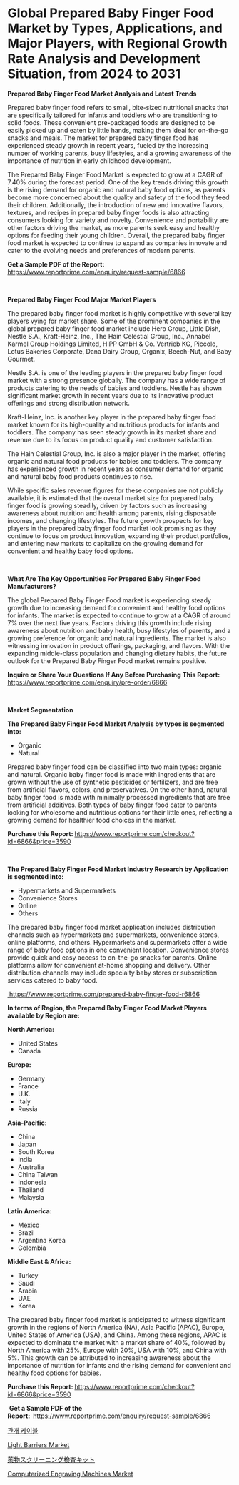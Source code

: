 <p><h1>Global Prepared Baby Finger Food Market by Types, Applications, and Major Players, with Regional Growth Rate Analysis and Development Situation, from 2024 to 2031</h1></p><p><strong>Prepared Baby Finger Food Market Analysis and Latest Trends</strong></p>
<p><p>Prepared baby finger food refers to small, bite-sized nutritional snacks that are specifically tailored for infants and toddlers who are transitioning to solid foods. These convenient pre-packaged foods are designed to be easily picked up and eaten by little hands, making them ideal for on-the-go snacks and meals. The market for prepared baby finger food has experienced steady growth in recent years, fueled by the increasing number of working parents, busy lifestyles, and a growing awareness of the importance of nutrition in early childhood development.</p><p>The Prepared Baby Finger Food Market is expected to grow at a CAGR of 7.40% during the forecast period. One of the key trends driving this growth is the rising demand for organic and natural baby food options, as parents become more concerned about the quality and safety of the food they feed their children. Additionally, the introduction of new and innovative flavors, textures, and recipes in prepared baby finger foods is also attracting consumers looking for variety and novelty. Convenience and portability are other factors driving the market, as more parents seek easy and healthy options for feeding their young children. Overall, the prepared baby finger food market is expected to continue to expand as companies innovate and cater to the evolving needs and preferences of modern parents.</p></p>
<p><strong>Get a Sample PDF of the Report:&nbsp;</strong> <a href="https://www.reportprime.com/enquiry/request-sample/6866">https://www.reportprime.com/enquiry/request-sample/6866</a></p>
<p>&nbsp;</p>
<p><strong>Prepared Baby Finger Food Major Market Players</strong></p>
<p><p>The prepared baby finger food market is highly competitive with several key players vying for market share. Some of the prominent companies in the global prepared baby finger food market include Hero Group, Little Dish, Nestle S.A., Kraft-Heinz, Inc., The Hain Celestial Group, Inc., Annabel Karmel Group Holdings Limited, HiPP GmbH & Co. Vertrieb KG, Piccolo, Lotus Bakeries Corporate, Dana Dairy Group, Organix, Beech-Nut, and Baby Gourmet.</p><p>Nestle S.A. is one of the leading players in the prepared baby finger food market with a strong presence globally. The company has a wide range of products catering to the needs of babies and toddlers. Nestle has shown significant market growth in recent years due to its innovative product offerings and strong distribution network.</p><p>Kraft-Heinz, Inc. is another key player in the prepared baby finger food market known for its high-quality and nutritious products for infants and toddlers. The company has seen steady growth in its market share and revenue due to its focus on product quality and customer satisfaction.</p><p>The Hain Celestial Group, Inc. is also a major player in the market, offering organic and natural food products for babies and toddlers. The company has experienced growth in recent years as consumer demand for organic and natural baby food products continues to rise.</p><p>While specific sales revenue figures for these companies are not publicly available, it is estimated that the overall market size for prepared baby finger food is growing steadily, driven by factors such as increasing awareness about nutrition and health among parents, rising disposable incomes, and changing lifestyles. The future growth prospects for key players in the prepared baby finger food market look promising as they continue to focus on product innovation, expanding their product portfolios, and entering new markets to capitalize on the growing demand for convenient and healthy baby food options.</p></p>
<p>&nbsp;</p>
<p><strong>What Are The Key Opportunities For Prepared Baby Finger Food Manufacturers?</strong></p>
<p><p>The global Prepared Baby Finger Food market is experiencing steady growth due to increasing demand for convenient and healthy food options for infants. The market is expected to continue to grow at a CAGR of around 7% over the next five years. Factors driving this growth include rising awareness about nutrition and baby health, busy lifestyles of parents, and a growing preference for organic and natural ingredients. The market is also witnessing innovation in product offerings, packaging, and flavors. With the expanding middle-class population and changing dietary habits, the future outlook for the Prepared Baby Finger Food market remains positive.</p></p>
<p><strong>Inquire or Share Your Questions If Any Before Purchasing This Report:</strong> <a href="https://www.reportprime.com/enquiry/pre-order/6866">https://www.reportprime.com/enquiry/pre-order/6866</a></p>
<p>&nbsp;</p>
<p><strong>Market Segmentation</strong></p>
<p><strong>The Prepared Baby Finger Food Market Analysis by types is segmented into:</strong></p>
<p><ul><li>Organic</li><li>Natural</li></ul></p>
<p><p>Prepared baby finger food can be classified into two main types: organic and natural. Organic baby finger food is made with ingredients that are grown without the use of synthetic pesticides or fertilizers, and are free from artificial flavors, colors, and preservatives. On the other hand, natural baby finger food is made with minimally processed ingredients that are free from artificial additives. Both types of baby finger food cater to parents looking for wholesome and nutritious options for their little ones, reflecting a growing demand for healthier food choices in the market.</p></p>
<p><strong>Purchase this Report:&nbsp;</strong><a href="https://www.reportprime.com/checkout?id=6866&price=3590">https://www.reportprime.com/checkout?id=6866&price=3590</a></p>
<p>&nbsp;</p>
<p><strong>The Prepared Baby Finger Food Market Industry Research by Application is segmented into:</strong></p>
<p><ul><li>Hypermarkets and Supermarkets</li><li>Convenience Stores</li><li>Online</li><li>Others</li></ul></p>
<p><p>The prepared baby finger food market application includes distribution channels such as hypermarkets and supermarkets, convenience stores, online platforms, and others. Hypermarkets and supermarkets offer a wide range of baby food options in one convenient location. Convenience stores provide quick and easy access to on-the-go snacks for parents. Online platforms allow for convenient at-home shopping and delivery. Other distribution channels may include specialty baby stores or subscription services catered to baby food.</p></p>
<p><a href="https://www.reportprime.com/prepared-baby-finger-food-r6866">&nbsp;https://www.reportprime.com/prepared-baby-finger-food-r6866</a></p>
<p><strong>In terms of Region, the Prepared Baby Finger Food Market Players available by Region are:</strong></p>
<p>
    <p> <strong> North America: </strong>
        <ul>
            <li>United States</li>
            <li>Canada</li>
        </ul>
        </p> 
    <p> <strong> Europe: </strong>
        <ul>
            <li>Germany</li>
            <li>France</li>
            <li>U.K.</li>
            <li>Italy</li>
            <li>Russia</li>
        </ul>
        </p> 
    <p> <strong> Asia-Pacific: </strong>
        <ul>
            <li>China</li>
            <li>Japan</li>
            <li>South Korea</li>
            <li>India</li>
            <li>Australia</li>
            <li>China Taiwan</li>
            <li>Indonesia</li>
            <li>Thailand</li>
            <li>Malaysia</li>
        </ul>
        </p> 
    <p> <strong> Latin America: </strong>
        <ul>
            <li>Mexico</li>
            <li>Brazil</li>
            <li>Argentina Korea</li>
            <li>Colombia</li>
        </ul>
        </p> 
    <p> <strong> Middle East & Africa: </strong>
        <ul>
            <li>Turkey</li>
            <li>Saudi</li>
            <li>Arabia</li>
            <li>UAE</li>
            <li>Korea</li>
        </ul>
    </p>
    </p>
<p><p>The prepared baby finger food market is anticipated to witness significant growth in the regions of North America (NA), Asia Pacific (APAC), Europe, United States of America (USA), and China. Among these regions, APAC is expected to dominate the market with a market share of 40%, followed by North America with 25%, Europe with 20%, USA with 10%, and China with 5%. This growth can be attributed to increasing awareness about the importance of nutrition for infants and the rising demand for convenient and healthy food options for babies.</p></p>
<p><strong>Purchase this Report: </strong><a href="https://www.reportprime.com/checkout?id=6866&price=3590">https://www.reportprime.com/checkout?id=6866&price=3590</a></p>
<p>&nbsp;<strong>Get a Sample PDF of the Report:&nbsp;&nbsp;</strong><a href="https://www.reportprime.com/enquiry/request-sample/6866">https://www.reportprime.com/enquiry/request-sample/6866</a></p>
<p><strong></strong></p>
<p><p><a href="https://medium.com/@willislebsack/%EB%86%8D%EC%97%85%EC%9A%A9-%EC%A0%84%EB%A0%A5-%EC%BC%80%EC%9D%B4%EB%B8%94-%EC%8B%9C%EC%9E%A5-%EC%8B%9C%EC%9E%A5-%EC%A0%90%EC%9C%A0%EC%9C%A8-%EC%8B%9C%EC%9E%A5-%EB%8F%99%ED%96%A5-%EB%B0%8F-%EB%AF%B8%EB%9E%98-%EC%84%B1%EC%9E%A5-%ED%83%90%EC%83%89-1536d16b5c66">관개 케이블</a></p><p><a href="https://www.linkedin.com/pulse/light-barriers-market-furnishes-information-share-trends-ovgqf?trackingId=MPGZXip7A0NtR1oUCZgt%2Bw%3D%3D">Light Barriers Market</a></p><p><a href="https://medium.com/@attyourniture/%E8%96%AC%E7%89%A9%E3%82%B9%E3%82%AF%E3%83%AA%E3%83%BC%E3%83%8B%E3%83%B3%E3%82%B0%E3%83%86%E3%82%B9%E3%83%88%E3%82%AD%E3%83%83%E3%83%88%E5%B8%82%E5%A0%B4%E3%81%AE%E8%A6%8F%E6%A8%A1%E3%81%AF-%E3%82%B0%E3%83%AD%E3%83%BC%E3%83%90%E3%83%AB%E7%94%A3%E6%A5%AD%E3%81%AB%E3%81%8A%E3%81%91%E3%82%8B%E6%9C%80%E9%81%A9%E3%81%AA%E3%83%9E%E3%83%BC%E3%82%B1%E3%83%86%E3%82%A3%E3%83%B3%E3%82%B0%E3%83%81%E3%83%A3%E3%83%8D%E3%83%AB%E3%82%92%E7%A4%BA%E3%81%97%E3%81%A6%E3%81%84%E3%81%BE%E3%81%99-d600feea15c7">薬物スクリーニング検査キット</a></p><p><a href="https://www.linkedin.com/pulse/computerized-engraving-machines-market-trends-analysis-forecasted-81wkf?trackingId=mgKlF1XqsND2hr8KGaNiVg%3D%3D">Computerized Engraving Machines Market</a></p></p>